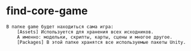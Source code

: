 # find-core-game
    В папке game будет находиться сама игра:
        [Assets] Используется для хранения всех исходников. 
        А именно: модельки, скрипты, карты, сцены и многое другое.
        [Packages] В этой папке хранятся все используемые пакеты Unity.

